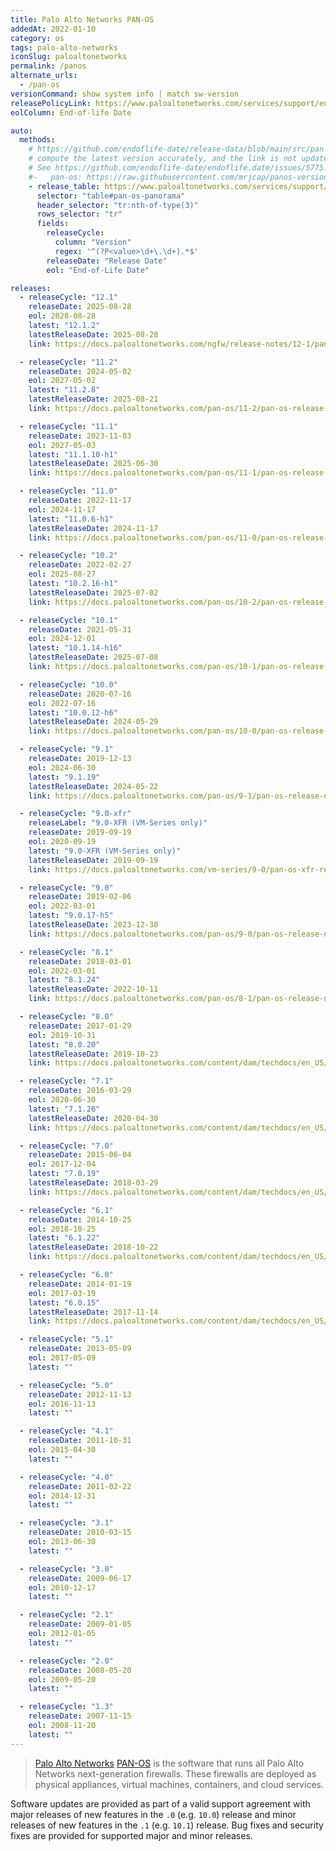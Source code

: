 ```yaml
---
title: Palo Alto Networks PAN-OS
addedAt: 2022-01-10
category: os
tags: palo-alto-networks
iconSlug: paloaltonetworks
permalink: /panos
alternate_urls:
  - /pan-os
versionCommand: show system info | match sw-version
releasePolicyLink: https://www.paloaltonetworks.com/services/support/end-of-life-announcements/end-of-life-summary
eolColumn: End-of-life Date

auto:
  methods:
    # https://github.com/endoflife-date/release-data/blob/main/src/pan-os.py works great, but the update-product-data.py script does not
    # compute the latest version accurately, and the link is not updated either. So we better disable this for now.
    # See https://github.com/endoflife-date/endoflife.date/issues/5775.
    #-   pan-os: https://raw.githubusercontent.com/mrjcap/panos-versions/master/PaloAltoVersions.json
    - release_table: https://www.paloaltonetworks.com/services/support/end-of-life-announcements/end-of-life-summary
      selector: "table#pan-os-panorama"
      header_selector: "tr:nth-of-type(3)"
      rows_selector: "tr"
      fields:
        releaseCycle:
          column: "Version"
          regex: '^(?P<value>\d+\.\d+).*$'
        releaseDate: "Release Date"
        eol: "End-of-Life Date"

releases:
  - releaseCycle: "12.1"
    releaseDate: 2025-08-28
    eol: 2028-08-28
    latest: "12.1.2"
    latestReleaseDate: 2025-08-28
    link: https://docs.paloaltonetworks.com/ngfw/release-notes/12-1/pan-os-12-1-2-known-and-addressed-issues/pan-os-12-1-2-addressed-issues

  - releaseCycle: "11.2"
    releaseDate: 2024-05-02
    eol: 2027-05-02
    latest: "11.2.8"
    latestReleaseDate: 2025-08-21
    link: https://docs.paloaltonetworks.com/pan-os/11-2/pan-os-release-notes/pan-os-11-2-8-known-and-addressed-issues/pan-os-11-2-8-addressed-issues

  - releaseCycle: "11.1"
    releaseDate: 2023-11-03
    eol: 2027-05-03
    latest: "11.1.10-h1"
    latestReleaseDate: 2025-06-30
    link: https://docs.paloaltonetworks.com/pan-os/11-1/pan-os-release-notes/pan-os-11-1-10-known-and-addressed-issues/pan-os-11-1-10-h1-addressed-issues

  - releaseCycle: "11.0"
    releaseDate: 2022-11-17
    eol: 2024-11-17
    latest: "11.0.6-h1"
    latestReleaseDate: 2024-11-17
    link: https://docs.paloaltonetworks.com/pan-os/11-0/pan-os-release-notes/pan-os-11-0-6-known-and-addressed-issues/pan-os-11-0-6-h1-addressed-issues

  - releaseCycle: "10.2"
    releaseDate: 2022-02-27
    eol: 2025-08-27
    latest: "10.2.16-h1"
    latestReleaseDate: 2025-07-02
    link: https://docs.paloaltonetworks.com/pan-os/10-2/pan-os-release-notes/pan-os-10-2-16-known-and-addressed-issues/pan-os-10-2-16-h1-addressed-issues

  - releaseCycle: "10.1"
    releaseDate: 2021-05-31
    eol: 2024-12-01
    latest: "10.1.14-h16"
    latestReleaseDate: 2025-07-08
    link: https://docs.paloaltonetworks.com/pan-os/10-1/pan-os-release-notes/pan-os-10-1-14-known-and-addressed-issues/pan-os-10-1-14-h16-addressed-issues

  - releaseCycle: "10.0"
    releaseDate: 2020-07-16
    eol: 2022-07-16
    latest: "10.0.12-h6"
    latestReleaseDate: 2024-05-29
    link: https://docs.paloaltonetworks.com/pan-os/10-0/pan-os-release-notes/pan-os-10-0-addressed-issues/pan-os-10-0-12-h6-addressed-issues

  - releaseCycle: "9.1"
    releaseDate: 2019-12-13
    eol: 2024-06-30
    latest: "9.1.19"
    latestReleaseDate: 2024-05-22
    link: https://docs.paloaltonetworks.com/pan-os/9-1/pan-os-release-notes/pan-os-9-1-addressed-issues/pan-os-9-1-19-addressed-issues

  - releaseCycle: "9.0-xfr"
    releaseLabel: "9.0-XFR (VM-Series only)"
    releaseDate: 2019-09-19
    eol: 2020-09-19
    latest: "9.0-XFR (VM-Series only)"
    latestReleaseDate: 2019-09-19
    link: https://docs.paloaltonetworks.com/vm-series/9-0/pan-os-xfr-release-notes/pan-os-90-xfr/pan-os-9-0-xfr-addressed-issues

  - releaseCycle: "9.0"
    releaseDate: 2019-02-06
    eol: 2022-03-01
    latest: "9.0.17-h5"
    latestReleaseDate: 2023-12-30
    link: https://docs.paloaltonetworks.com/pan-os/9-0/pan-os-release-notes/pan-os-9-0-addressed-issues/pan-os-9-0-17-h5-addressed-issues

  - releaseCycle: "8.1"
    releaseDate: 2018-03-01
    eol: 2022-03-01
    latest: "8.1.24"
    latestReleaseDate: 2022-10-11
    link: https://docs.paloaltonetworks.com/pan-os/8-1/pan-os-release-notes/pan-os-8-1-addressed-issues/pan-os-8-1-24-addressed-issues

  - releaseCycle: "8.0"
    releaseDate: 2017-01-29
    eol: 2019-10-31
    latest: "8.0.20"
    latestReleaseDate: 2019-10-23
    link: https://docs.paloaltonetworks.com/content/dam/techdocs/en_US/pdf/pan-os/8-0/pan-os-release-notes/pan-os-release-notes.pdf

  - releaseCycle: "7.1"
    releaseDate: 2016-03-29
    eol: 2020-06-30
    latest: "7.1.26"
    latestReleaseDate: 2020-04-30
    link: https://docs.paloaltonetworks.com/content/dam/techdocs/en_US/pdf/pan-os/7-1/pan-os-release-notes/pan-os-release-notes.pdf

  - releaseCycle: "7.0"
    releaseDate: 2015-06-04
    eol: 2017-12-04
    latest: "7.0.19"
    latestReleaseDate: 2018-03-29
    link: https://docs.paloaltonetworks.com/content/dam/techdocs/en_US/pdf/eol/pan-os-70-release-notes.pdf

  - releaseCycle: "6.1"
    releaseDate: 2014-10-25
    eol: 2018-10-25
    latest: "6.1.22"
    latestReleaseDate: 2018-10-22
    link: https://docs.paloaltonetworks.com/content/dam/techdocs/en_US/pdf/eol/pan-os-61-release-notes.pdf

  - releaseCycle: "6.0"
    releaseDate: 2014-01-19
    eol: 2017-03-19
    latest: "6.0.15"
    latestReleaseDate: 2017-11-14
    link: https://docs.paloaltonetworks.com/content/dam/techdocs/en_US/pdf/eol/pan-os-60-release-notes.pdf

  - releaseCycle: "5.1"
    releaseDate: 2013-05-09
    eol: 2017-05-09
    latest: ""

  - releaseCycle: "5.0"
    releaseDate: 2012-11-13
    eol: 2016-11-13
    latest: ""

  - releaseCycle: "4.1"
    releaseDate: 2011-10-31
    eol: 2015-04-30
    latest: ""

  - releaseCycle: "4.0"
    releaseDate: 2011-02-22
    eol: 2014-12-31
    latest: ""

  - releaseCycle: "3.1"
    releaseDate: 2010-03-15
    eol: 2013-06-30
    latest: ""

  - releaseCycle: "3.0"
    releaseDate: 2009-06-17
    eol: 2010-12-17
    latest: ""

  - releaseCycle: "2.1"
    releaseDate: 2009-01-05
    eol: 2012-01-05
    latest: ""

  - releaseCycle: "2.0"
    releaseDate: 2008-05-20
    eol: 2009-05-20
    latest: ""

  - releaseCycle: "1.3"
    releaseDate: 2007-11-15
    eol: 2008-11-20
    latest: ""
---
```


> [Palo Alto Networks](https://www.paloaltonetworks.com/) [PAN-OS](https://docs.paloaltonetworks.com/pan-os)
> is the software that runs all Palo Alto Networks next-generation firewalls. These firewalls are
> deployed as physical appliances, virtual machines, containers, and cloud services.

Software updates are provided as part of a valid support agreement with major releases of new
features in the `.0` (e.g. `10.0`) release and minor releases of new features in the `.1` (e.g.
`10.1`) release. Bug fixes and security fixes are provided for supported major and minor releases.
